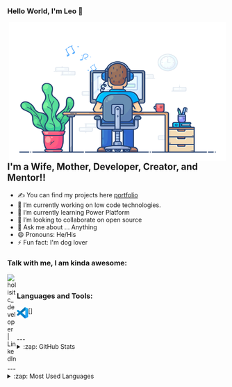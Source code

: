 ### Hello World, I'm Leo  👋

 <img align="right" alt="GIF" src="https://github.com/lvargas0584/lvargas0584/blob/main/dev.gif?raw=true" width="500" height="320" />

## I'm a Wife, Mother, Developer, Creator, and Mentor!!
- ✍ You can find my projects here [portfolio]
- 🔭 I’m currently working on low code technologies.
- 🌱 I’m currently learning Power Platform
- 👯 I’m looking to collaborate on open source 
- 💬 Ask me about ... Anything
- 😄 Pronouns: He/His
- ⚡ Fun fact: I'm dog lover


### Talk with me, I am kinda awesome:
[<img align="left" alt="holisitc_developer | LinkedIn" width="22px" src="https://cdn.jsdelivr.net/npm/simple-icons@v3/icons/linkedin.svg" />][linkedin]

<br />

### Languages and Tools:

[<img align="left" alt="Visual Studio Code" width="26px" src="https://raw.githubusercontent.com/github/explore/80688e429a7d4ef2fca1e82350fe8e3517d3494d/topics/visual-studio-code/visual-studio-code.png" />]

<br />
<br />
---

<details>
  <summary>:zap: GitHub Stats</summary>

  <img align="left" alt="Leo's GitHub Stats" src="https://github-readme-stats.vercel.app/api?username=lvargas0584&show_icons=true&hide_border=true" />

</details>

<br />
<br />
---
<details>
  <summary>:zap: Most Used Languages</summary>

<img align="left" alt="Leo's GitHub Top Languages" src="https://github-readme-stats.vercel.app/api/top-langs/?username=lvargas0584" />

</details>

[linkedin]: https://linkedin.com/in/annaarsentieva
[portfolio]: https://arsentieva.github.io/profile/
